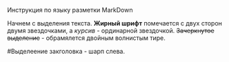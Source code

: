Инструкция по языку разметки MarkDown

Начнем с выделения текста.
**Жирный шрифт** помечается с двух сторон двумя звездочками, а *курсив* - ординарной звездочкой. ~~Зачеркнутое выделение~~ - обрамялется двойным волнистым тире. 

#Выделеение закголовка - шарп слева.